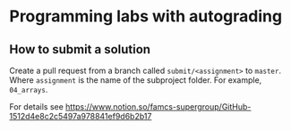 # Programming labs with autograding

## How to submit a solution
Create a pull request from a branch called `submit/<assignment>` to `master`.\
Where `assignment` is the name of the subproject folder. For example, `04_arrays`.

For details see https://www.notion.so/famcs-supergroup/GitHub-1512d4e8c2c5497a978841ef9d6b2b17
